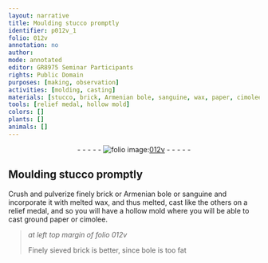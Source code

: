 ```yaml
---
layout: narrative
title: Moulding stucco promptly
identifier: p012v_1
folio: 012v
annotation: no
author:
mode: annotated
editor: GR8975 Seminar Participants
rights: Public Domain
purposes: [making, observation]
activities: [molding, casting]
materials: [stucco, brick, Armenian bole, sanguine, wax, paper, cimolee, bole]
tools: [relief medal, hollow mold]
colors: []
plants: []
animals: []
---
```


 <div class="folio" align="center">- - - - - <a href="http://gallica.bnf.fr/ark:/12148/btv1b10500001g/f30.image" target="_blank"><img src="https://cu-mkp.github.io/GR8975-edition/assets/photo-icon.png" alt="folio image: " style="display:inline-block; margin-bottom:-3px;"/>012v</a> - - - - - </div> 

## Moulding <span class="material">stucco</span> promptly

 
<span class="activity"></span> <span class="activity"></span>  Crush and pulverize finely <span class="material">brick</span> or <span class="material">Armenian bole</span> or <span class="material">sanguine</span> and incorporate it with <span class="material_format">melted <span class="material">wax</span></span>, and thus melted, cast like the others on a <span class="tool">relief medal</span>, and so you will have a <span class="tool">hollow mold</span> where you will be able to cast <span class="material_format">ground <span class="material">paper</span></span> or <span class="material">cimolee</span>.
 
> *at left top margin of folio 012v*
> 
> <span class="material_format">Finely sieved <span class="material">brick</span></span> is better, since <span class="material">bole</span> is too fat
 